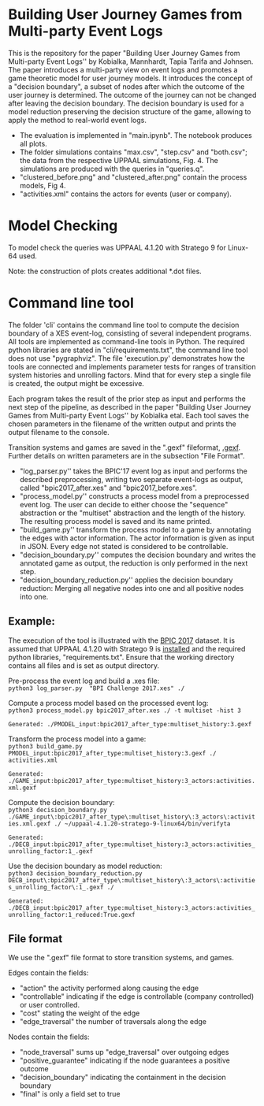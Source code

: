 # Building User Journey Games from Multi-party Event Logs
This is the repository for the paper "Building User Journey Games from Multi-party Event Logs'' by Kobialka, Mannhardt, Tapia Tarifa and Johnsen.
The paper introduces a multi-party view on event logs and promotes a game theoretic model for user journey models.
It introduces the concept of a "decision boundary", a subset of nodes after which the outcome of the user journey is determined.
The outcome of the journey can not be changed after leaving the decision boundary.
The decision boundary is used for a model reduction preserving the decision structure of the game, allowing to apply the method to real-world event logs.
- The evaluation is implemented in "main.ipynb". The notebook produces all plots.
- The folder simulations contains "max.csv", "step.csv" and "both.csv"; the data from the respective UPPAAL simulations, Fig. 4. The simulations are produced with the queries in "queries.q".
- "clustered_before.png" and "clustered_after.png" contain the process models, Fig 4.
- "activities.xml" contains the actors for events (user or company).

# Model Checking
To model check the queries was UPPAAL 4.1.20 with Stratego 9 for Linux-64 used.

Note: the construction of plots creates additional *.dot files.

# Command line tool
The folder 'cli' contains the command line tool to compute the decision boundary of a XES event-log, consisting of several independent programs.
All tools are implemented as command-line tools in Python.
The required python libraries are stated in "cli/requirements.txt", the command line tool does not use "pygraphviz".
The file 'execution.py' demonstrates how the tools are connected and implements parameter tests for ranges of transition system histories and unrolling factors.
Mind that for every step a single file is created, the output might be excessive.

Each program takes the result of the prior step as input and performs the next step of the pipeline, as described in the paper "Building User Journey Games from Multi-party Event Logs'' by Kobialka etal.
Each tool saves the chosen parameters in the filename of the written output and prints the output filename to the console.
 
Transition systems and games are saved in the ".gexf" fileformat, [.gexf](https://gexf.net/).
Further details on written parameters are in the subsection "File Format".

- "log_parser.py'' takes the BPIC'17 event log as input and performs the described preprocessing, writing two separate event-logs as output, called "bpic2017_after.xes" and "bpic2017_before.xes".
- "process_model.py'' constructs a process model from a preprocessed event log. The user can decide to either choose the "sequence" abstraction or the "multiset" abstraction and the length of the history. The resulting process model is saved and its name printed.
- "build_game.py'' transform the process model to a game by annotating the edges with actor information.
The actor information is given as input in JSON. Every edge not stated is considered to be controllable.
- "decision_boundary.py'' computes the decision boundary and writes the annotated game as output, the reduction is only performed in the next step.
- "decision_boundary_reduction.py'' applies the decision boundary reduction: Merging all negative nodes into one and all positive nodes into one.

## Example:
The execution of the tool is illustrated with the [BPIC 2017](https://data.4tu.nl/articles/dataset/BPI_Challenge_2017/12696884) dataset.
It is assumed that UPPAAL 4.1.20 with Stratego 9 is [installed](https://people.cs.aau.dk/~marius/stratego/download.html#download) and the required python libraries, "requirements.txt".
Ensure that the working directory contains all files and is set as output directory.

Pre-process the event log and build a .xes file:\
`python3 log_parser.py  "BPI Challenge 2017.xes" ./ ` 

Compute a process model based on the processed event log:\
`python3 process_model.py bpic2017_after.xes ./ -t multiset -hist 3`
 
`Generated: ./PMODEL_input:bpic2017_after_type:multiset_history:3.gexf`

Transform the process model into a game:\
`python3 build_game.py  PMODEL_input:bpic2017_after_type:multiset_history:3.gexf ./ activities.xml`

`Generated: ./GAME_input:bpic2017_after_type:multiset_history:3_actors:activities.xml.gexf`

Compute the decision boundary:\
`python3 decision_boundary.py ./GAME_input\:bpic2017_after_type\:multiset_history\:3_actors\:activities.xml.gexf ./ ~/uppaal-4.1.20-stratego-9-linux64/bin/verifyta`

`Generated: ./DECB_input:bpic2017_after_type:multiset_history:3_actors:activities_unrolling_factor:1_.gexf`

Use the decision boundary as model reduction:\
`python3 decision_boundary_reduction.py DECB_input\:bpic2017_after_type\:multiset_history\:3_actors\:activities_unrolling_factor\:1_.gexf ./`

`Generated: ./DECB_input:bpic2017_after_type:multiset_history:3_actors:activities_unrolling_factor:1_reduced:True.gexf`

## File format
We use the ".gexf" file format to store transition systems, and games.

Edges contain the fields:
- "action" the activity performed along causing the edge
- "controllable" indicating if the edge is controllable (company controlled) or user controlled.
- "cost" stating the weight of the edge
- "edge_traversal" the number of traversals along the edge

Nodes contain the fields:
- "node_traversal" sums up "edge_traversal" over outgoing edges
- "positive_guarantee" indicating if the node guarantees a positive outcome
- "decision_boundary" indicating the containment in the decision boundary
- "final" is only a field set to true 
